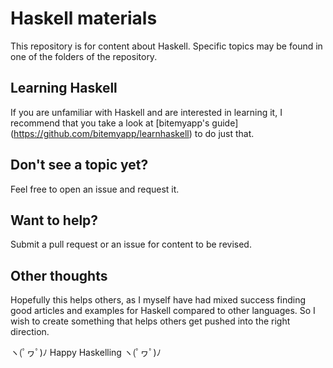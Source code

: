 # Haskell materials

This repository is for content about Haskell. Specific topics may be found in
one of the folders of the repository.

## Learning Haskell

If you are unfamiliar with Haskell and are interested in learning it, I
recommend that you take a look at [bitemyapp's guide]
(https://github.com/bitemyapp/learnhaskell) to do just that.

## Don't see a topic yet?

Feel free to open an issue and request it.

## Want to help?

Submit a pull request or an issue for content to be revised.

## Other thoughts

Hopefully this helps others, as I myself have had mixed success finding good
articles and examples for Haskell compared to other languages. So I wish to
create something that helps others get pushed into the right direction.

ヽ(ﾟヮﾟ)ﾉ Happy Haskelling ヽ(ﾟヮﾟ)ﾉ
